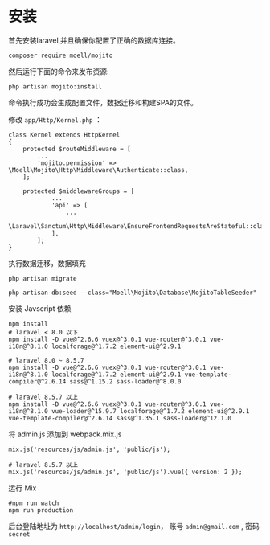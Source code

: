 # 安装

首先安装laravel,并且确保你配置了正确的数据库连接。

```
composer require moell/mojito
```

然后运行下面的命令来发布资源:

```
php artisan mojito:install
```

命令执行成功会生成配置文件，数据迁移和构建SPA的文件。

修改 `app/Http/Kernel.php` ：

```
class Kernel extends HttpKernel
{
    protected $routeMiddleware = [
        ...
        'mojito.permission' => \Moell\Mojito\Http\Middleware\Authenticate::class,
    ];

    protected $middlewareGroups = [
            ...
            'api' => [
                ...
                \Laravel\Sanctum\Http\Middleware\EnsureFrontendRequestsAreStateful::class,
            ],
        ];
}
```

执行数据迁移，数据填充

```
php artisan migrate

php artisan db:seed --class="Moell\Mojito\Database\MojitoTableSeeder"
```

安装 Javscript 依赖

```shell
npm install
# laravel < 8.0 以下
npm install -D vue@^2.6.6 vuex@^3.0.1 vue-router@^3.0.1 vue-i18n@^8.1.0 localforage@^1.7.2 element-ui@^2.9.1

# laravel 8.0 ~ 8.5.7
npm install -D vue@^2.6.6 vuex@^3.0.1 vue-router@^3.0.1 vue-i18n@^8.1.0 localforage@^1.7.2 element-ui@^2.9.1 vue-template-compiler@^2.6.14 sass@^1.15.2 sass-loader@^8.0.0

# laravel 8.5.7 以上
npm install -D vue@^2.6.6 vuex@^3.0.1 vue-router@^3.0.1 vue-i18n@^8.1.0 vue-loader@^15.9.7 localforage@^1.7.2 element-ui@^2.9.1 vue-template-compiler@^2.6.14 sass@^1.35.1 sass-loader@^12.1.0
```

将 admin.js  添加到 webpack.mix.js 

```
mix.js('resources/js/admin.js', 'public/js');

# laravel 8.5.7 以上
mix.js('resources/js/admin.js', 'public/js').vue({ version: 2 });
```

运行 Mix

```
#npm run watch
npm run production
```

后台登陆地址为 `http://localhost/admin/login`， 账号 `admin@gmail.com` , 密码 `secret`
